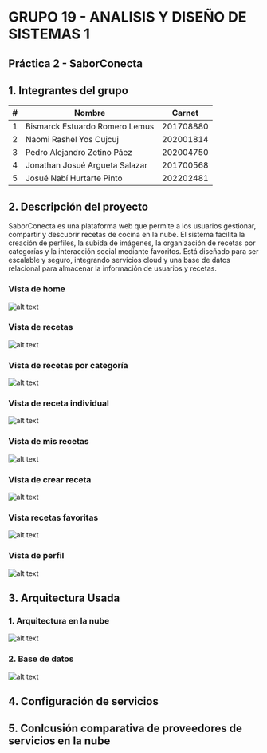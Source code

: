 # GRUPO 19 - ANALISIS Y DISEÑO DE SISTEMAS 1

## Práctica 2 - SaborConecta

## 1. Integrantes del grupo 

| # | Nombre                                 | Carnet     |
|---|----------------------------------------|------------|
| 1 | Bismarck Estuardo Romero Lemus         | 201708880  |
| 2 | Naomi Rashel Yos Cujcuj                | 202001814  |
| 3 | Pedro Alejandro Zetino Páez            | 202004750  |
| 4 | Jonathan Josué Argueta Salazar         | 201700568  |
| 5 | Josué Nabí Hurtarte Pinto              | 202202481  |

## 2. Descripción del proyecto

SaborConecta es una plataforma web que permite a los usuarios gestionar, compartir y descubrir recetas de cocina en la nube. El sistema facilita la creación de perfiles, la subida de imágenes, la organización de recetas por categorías y la interacción social mediante favoritos. Está diseñado para ser escalable y seguro, integrando servicios cloud y una base de datos relacional para almacenar la información de usuarios y recetas.

### Vista de home
![alt text](Assets/image.png)

### Vista de recetas
![alt text](Assets/image-1.png)

### Vista de recetas por categoría
![alt text](Assets/image-7.png)

### Vista de receta individual
![alt text](Assets/image-4.png)

### Vista de mis recetas
![alt text](Assets/image-2.png)

### Vista de crear receta
![alt text](Assets/image-3.png)

### Vista recetas favoritas
![alt text](Assets/image-5.png)

### Vista de perfil
![alt text](Assets/image-6.png)

## 3. Arquitectura Usada

### 1. Arquitectura en la nube
![alt text](./Assets/arquitectura.png)

### 2. Base de datos
![alt text](./server/Database/er_semi1-practica2.png)

## 4. Configuración de servicios

## 5. Conlcusión comparativa de proveedores de servicios en la nube